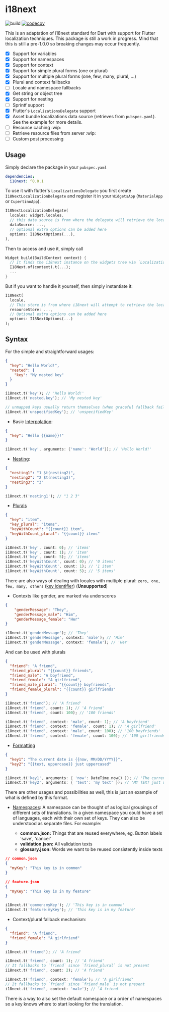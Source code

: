 # i18next

![build](https://github.com/nubank/i18next/workflows/build/badge.svg) [![codecov](https://codecov.io/gh/nubank/i18next/branch/master/graph/badge.svg)](https://codecov.io/gh/nubank/i18next)

This is an adaptation of i18next standard for Dart with support for Flutter localization techniques. This package is still a work in progress.
Mind that this is still a pre-1.0.0 so breaking changes may occur frequently.

- [x] Support for variables
- [x] Support for namespaces
- [x] Support for context
- [x] Support for simple plural forms (one or plural)
- [x] Support for multiple plural forms (one, few, many, plural, ...)
- [x] Plural and context fallbacks
- [ ] Locale and namespace fallbacks 
- [x] Get string or object tree
- [x] Support for nesting
- [ ] Sprintf support
- [x] Flutter's `LocalizationsDelegate` support
- [x] Asset bundle localizations data source (retrieves from `pubspec.yaml`). See the example for more details.
- [ ] Resource caching :wip:
- [ ] Retrieve resource files from server :wip:
- [ ] Custom post processing

## Usage

Simply declare the package in your `pubspec.yaml`

```yaml
dependencies:
  i18next: ^0.0.1
```

To use it with flutter's `LocalizationsDelegate` you first create `I18NextLocalizationDelegate` and register it in your `WidgetsApp` (`MaterialApp` or `CupertinoApp`).

```dart
I18NextLocalizationDelegate(
  locales: widget.locales,
  // this data source is from where the delegate will retrieve the localizations from (namespaces Map)
  dataSource: ...,
  // optional extra options can be added here
  options: I18NextOptions(...),
),
```

Then to access and use it, simply call

```dart
Widget build(BuildContext context) {
  // It finds the i18next instance on the widgets tree via `Localizations.of`
  I18Next.of(context).t(...);
  ...
}
```

But if you want to handle it yourself, then simply instantiate it:

```dart
I18Next(
  locale,
  // This store is from where i18next will attempt to retrieve the localizations from.
  resourceStore: ...,
  // Optional extra options can be added here
  options: I18NextOptions(...)
);
```

## Syntax

For the simple and straightforward usages:

```json
{
  "key": "Hello World!",
  "nested": {
    "key": "My nested key"
  }
}
```

```dart
i18next.t('key'); // 'Hello World!'
i18next.t('nested.key'); // 'My nested key'

// unmapped keys usually return themselves (when graceful fallback fails)
i18next.t('unspecifiedKey'); // 'unspecifiedKey'
```

- Basic [Interpolation](https://www.i18next.com/translation-function/interpolation):

```json
{
  "key": "Hello {{name}}!"
}
```

```dart
i18next.t('key', arguments: {'name': 'World'}); // 'Hello World!'
```

- [Nesting](https://www.i18next.com/translation-function/nesting):

```json
{
  "nesting1": "1 $t(nesting2)",
  "nesting2": "2 $t(nesting3)",
  "nesting3": "3"
}
```

```dart
i18next.t('nesting1'); // "1 2 3"
```

- [Plurals](https://www.i18next.com/translation-function/plurals)

```json
{
  "key": "item",
  "key_plural": "items",
  "keyWithCount": "{{count}} item",
  "keyWithCount_plural": "{{count}} items"
}
```

```dart
i18next.t('key', count: 0); // 'items'
i18next.t('key', count: 1); // 'item'
i18next.t('key', count: 5); // 'items'
i18next.t('keyWithCount', count: 0); // '0 items'
i18next.t('keyWithCount', count: 1); // '1 item'
i18next.t('keyWithCount', count: 5); // '5 items'
```

There are also ways of dealing with locales with multiple plural: `zero, one, few, many, others` ([key identifier](https://jsfiddle.net/sm9wgLze)) (**Unsupported**)

- Contexts like gender, are marked via underscores

```json
{
    "genderMessage": "They", 
    "genderMessage_male": "Him",
    "genderMessage_female": "Her"
}
```

```dart
i18next.t('genderMessage'); // 'They'
i18next.t('genderMessage', context: 'male'); // 'Him'
i18next.t('genderMessage', context: 'female'); // 'Her'
```

And can be used with plurals

```json
{
  "friend": "A friend",
  "friend_plural": "{{count}} friends",
  "friend_male": "A boyfriend",
  "friend_female": "A girlfriend",
  "friend_male_plural": "{{count}} boyfriends",
  "friend_female_plural": "{{count}} girlfriends"
}
```

```dart
i18next.t('friend'); // 'A friend'
i18next.t('friend', count: 1); // 'A friend'
i18next.t('friend', count: 100); // '100 friends'

i18next.t('friend', context: 'male', count: 1); // 'A boyfriend'
i18next.t('friend', context: 'female', count: 1); // 'A girlfriend'
i18next.t('friend', context: 'male', count: 100); // '100 boyfriends'
i18next.t('friend', context: 'female', count: 100); // '100 girlfriends'
```

- [Formatting](https://www.i18next.com/translation-function/formatting)

```json
{
  "key1": "The current date is {{now, MM/DD/YYYY}}",
  "key2": "{{text, uppercase}} just uppercased"
}
```

```dart
i18next.t('key1', arguments: { 'now': DateTime.now() }); // 'The current date is 01/01/2020'
i18next.t('key2', arguments: { 'text': 'my text' }); // 'MY TEXT just uppercased'
```

There are other usages and possibilities as well, this is just an example of what is defined by this format.

- [Namespaces](https://www.i18next.com/principles/namespaces): A namespace can be thought of as logical groupings of different sets of translations. In a given namespace you could have a set of languages, each with their own set of keys. They can also be understood as separate files.
For example:

    - **common.json:** Things that are reused everywhere, eg. Button labels 'save', 'cancel'
    - **validation.json:** All validation texts
    - **glossary.json:** Words we want to be reused consistently inside texts

```json
// common.json
{
  "myKey": "This key is in common"
}

// feature.json
{
  "myKey": "This key is in my feature"
}
```

```dart
i18next.t('common:myKey'); // 'This key is in common'
i18next.t('feature:myKey'); // 'This key is in my feature'
```

- Context/plural fallback mechanism:

```json
{
  "friend": "A friend",
  "friend_female": "A girlfriend" 
}
```

```dart
i18next.t('friend'); // 'A friend'

i18next.t('friend', count: 1); // 'A friend'
// It fallbacks to `friend` since `friend_plural` is not present
i18next.t('friend', count: 2); // 'A friend' 

i18next.t('friend', context: 'female'); // 'A girlfriend'
// It fallbacks to `friend` since `friend_male` is not present
i18next.t('friend', context: 'male'); // 'A friend' 
```

There is a way to also set the default namespace or a order of namespaces so a key knows where to start looking for the translation.

